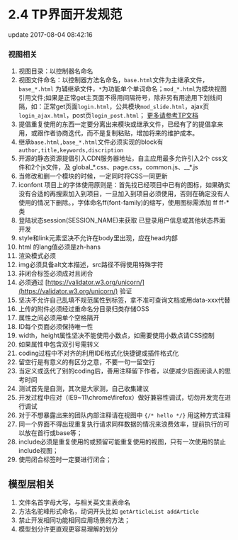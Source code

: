 # 2.4 TP界面开发规范

update 2017-08-04 08:42:16

### 视图相关

1. 视图目录：以控制器名命名
2. 视图文件命名：以控制器方法名命名，`base.html`文件为主继承文件，`base_*.html` 为辅继承文件，`*`为功能单个单词命名；`mod_*.html`为模块视图引用文件;如果是正常get主页面不得用间隔符号，除非另有用途用下划线间隔，如：正常get页面`login.html`，公共模块`mod_slide.html`，ajax页`login_ajax.html`，post页`login_post.html`； [更多请参考TP文档](http://www.kancloud.cn/manual/thinkphp5/118003)
3. 提倡重复使用的东西一定要分离出来模块或继承文件，已经有了的提倡拿来用，或跟作者协商迭代，而不是复制粘贴，增加将来的维护成本。
4. 继承`base.html,base_*.html`文件必须实现的block有 `author,title,keywords,discription`
5. 开源的静态资源提倡引入CDN服务器地址，自主应用最多允许引入2个 css文件和2个js文件，及 global_\*.css、page.css，common.js、_\_\*.js
6. 当修改和删一个模块的时候，一定同时将CSS一同更新
7. iconfont 项目上的字体使用原则是：首先找已经项目中已有的图标，如果确实没有合适的再搜索加入到项目，一旦加入到项目必须使用，否则在确定没有人使用的情况下删除。，字体命名ff\(font-family\)的缩写，使用图标需添加 ff ff-\* 类
8. 登陆状态session\(SESSION\_NAME\)来获取 已登录用户信息或其他状态界面开发
9. style和link元素坚决不允许在body里出现，应在head内部
10. html 的lang值必须是zh-hans
11. 渲染模式必须
12. img必须具备alt文本描述，src路径不得使用特殊字符
13. 非闭合标签必须成对且闭合
14. 必须通过 [https://validator.w3.org/unicorn/](https://validator.w3.org/unicorn/) 验证
15. 坚决不允许自己乱填不规范属性到标签，拿不准可查询文档或用data-xxx代替
16. 上传的附件必须经过重命名分目录归类存储OSS
17. 属性之间必须用单个空格隔开
18. ID每个页面必须保持唯一性
19. width，height属性坚决不能使用小数点，如需要使用小数点请CSS控制
20. 如果属性中包含双引号需转义
21. coding过程中不对齐的利用IDE格式化快捷键或插件格式化
22. 留空行是有意义的有区分之意，不要一句一留空行
23. 当定义或迭代了别的coding后，善用注释留下作者，以便减少后面阅读人的思考时间
24. 测试首先是自测，其次是大家测，自己收集建议
25. 开发过程中应对（IE9~11\chrome\firefox）做好兼容性调试，切勿开发完在进行调试
26. 对于不想暴露出来的团队内部注释请在视图中 `{/* hello */}` 用这种方式注释
27. 同一个界面不得出现重复执行请求同样数据的情况来浪费效率，提前执行的可以放在首行或base等；
28. include必须是重复使用的或预留可能重复使用的视图，只有一次使用的禁止include视图；
29. 使用闭合标签时一定要进行闭合；

## 模型层相关

1. 文件名首字母大写，与相关英文主表命名
2. 方法名驼峰形式命名，动词开头比如 `getArticleList addArticle`
3. 禁止开发相同功能相同应用场景的方法；
4. 模型划分许更直观更容易理解的划分

